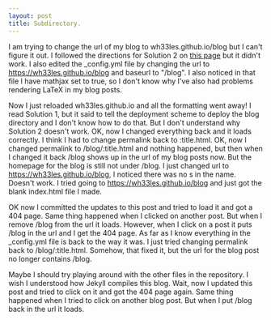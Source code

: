 ```yaml
---
layout: post
title: Subdirectory. 
---
```

I am trying to change the url of my blog to wh33les.github.io/blog but I can't figure it out.  I followed the directions for Solution 2 on [this page](https://github.com/jbranchaud/blog/blob/master/_posts/2013-03-02-Running-Your-Jekyll-Blog-from-a-Subdirectory.md) but it didn't work.  I also edited the \_config.yml file by changing the url to https://wh33les.github.io/blog and baseurl to "/blog".  I also noticed in that file I have mathjax set to true, so I don't know why I've also had problems rendering LaTeX in my blog posts.  

Now I just reloaded wh33les.github.io and all the formatting went away!  I read Solution 1, but it said to tell the deployment scheme to deploy the blog directory and I don't know how to do that.  But I don't understand why Solution 2 doesn't work.  OK, now I changed everything back and it loads correctly.  I think I had to change permalink back to :title.html.  OK, now I changed permalink to /blog/:title.html and nothing happened, but then when I changed it back /blog shows up in the url of my blog posts now.  But the homepage for the blog is still not under /blog.  I just changed url to https://wh33les.github.io/blog, I noticed there was no s in the name.  Doesn't work.  I tried going to https://wh33les.github.io/blog and just got the blank index.html file I made.

OK now I committed the updates to this post and tried to load it and got a 404 page.  Same thing happened when I clicked on another post.  But when I remove /blog from the url it loads.  However, when I click on a post it puts /blog in the url and I get the 404 page.  As far as I know everything in the \_config.yml file is back to the way it was.  I just tried changing permalink back to /blog/:title.html.  Somehow, that fixed it, but the url for the blog post no longer contains /blog.

Maybe I should try playing around with the other files in the repository.  I wish I understood how Jekyll compiles this blog.  Wait, now I updated this post and tried to click on it and got the 404 page again.  Same thing happened when I tried to click on another blog post.  But when I put /blog back in the url it loads.

